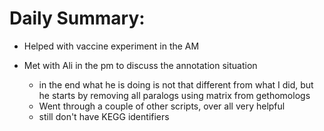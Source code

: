 # Daily Summary:

* Helped with vaccine experiment in the AM
* Met with Ali in the pm to discuss the annotation situation

	* in the end what he is doing is not that different from what I did, but he starts by removing all paralogs using matrix from gethomologs
	* Went through a couple of other scripts, over all very helpful
	* still don't have KEGG identifiers

	